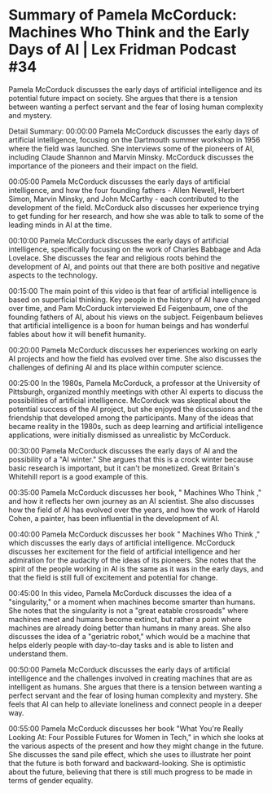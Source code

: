 # Summary of Pamela McCorduck: Machines Who Think and the Early Days of AI | Lex Fridman Podcast #34

Pamela McCorduck discusses the early days of artificial intelligence and its potential future impact on society. She argues that there is a tension between wanting a perfect servant and the fear of losing human complexity and mystery.

Detail Summary: 
00:00:00
Pamela McCorduck discusses the early days of artificial intelligence, focusing on the Dartmouth summer workshop in 1956 where the field was launched. She interviews some of the pioneers of AI, including Claude Shannon and Marvin Minsky. McCorduck discusses the importance of the pioneers and their impact on the field.

00:05:00
Pamela McCorduck discusses the early days of artificial intelligence, and how the four founding fathers - Allen Newell, Herbert Simon, Marvin Minsky, and John McCarthy - each contributed to the development of the field. McCorduck also discusses her experience trying to get funding for her research, and how she was able to talk to some of the leading minds in AI at the time.

00:10:00
Pamela McCorduck discusses the early days of artificial intelligence, specifically focusing on the work of Charles Babbage and Ada Lovelace. She discusses the fear and religious roots behind the development of AI, and points out that there are both positive and negative aspects to the technology.

00:15:00
The main point of this video is that fear of artificial intelligence is based on superficial thinking. Key people in the history of AI have changed over time, and Pam McCorduck interviewed Ed Feigenbaum, one of the founding fathers of AI, about his views on the subject. Feigenbaum believes that artificial intelligence is a boon for human beings and has wonderful fables about how it will benefit humanity.

00:20:00
Pamela McCorduck discusses her experiences working on early AI projects and how the field has evolved over time. She also discusses the challenges of defining AI and its place within computer science.

00:25:00
In the 1980s, Pamela McCorduck, a professor at the University of Pittsburgh, organized monthly meetings with other AI experts to discuss the possibilities of artificial intelligence. McCorduck was skeptical about the potential success of the AI project, but she enjoyed the discussions and the friendship that developed among the participants. Many of the ideas that became reality in the 1980s, such as deep learning and artificial intelligence applications, were initially dismissed as unrealistic by McCorduck.

00:30:00
Pamela McCorduck discusses the early days of AI and the possibility of a "AI winter." She argues that this is a crock winter because basic research is important, but it can't be monetized. Great Britain's Whitehill report is a good example of this.

00:35:00
Pamela McCorduck discusses her book, " Machines Who Think ," and how it reflects her own journey as an AI scientist. She also discusses how the field of AI has evolved over the years, and how the work of Harold Cohen, a painter, has been influential in the development of AI.

00:40:00
Pamela McCorduck discusses her book " Machines Who Think ," which discusses the early days of artificial intelligence. McCorduck discusses her excitement for the field of artificial intelligence and her admiration for the audacity of the ideas of its pioneers. She notes that the spirit of the people working in AI is the same as it was in the early days, and that the field is still full of excitement and potential for change.

00:45:00
In this video, Pamela McCorduck discusses the idea of a "singularity," or a moment when machines become smarter than humans. She notes that the singularity is not a "great eatable crossroads" where machines meet and humans become extinct, but rather a point where machines are already doing better than humans in many areas. She also discusses the idea of a "geriatric robot," which would be a machine that helps elderly people with day-to-day tasks and is able to listen and understand them.

00:50:00
Pamela McCorduck discusses the early days of artificial intelligence and the challenges involved in creating machines that are as intelligent as humans. She argues that there is a tension between wanting a perfect servant and the fear of losing human complexity and mystery. She feels that AI can help to alleviate loneliness and connect people in a deeper way.

00:55:00
Pamela McCorduck discusses her book "What You're Really Looking At: Four Possible Futures for Women in Tech," in which she looks at the various aspects of the present and how they might change in the future. She discusses the sand pile effect, which she uses to illustrate her point that the future is both forward and backward-looking. She is optimistic about the future, believing that there is still much progress to be made in terms of gender equality.

